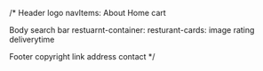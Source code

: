 /*
Header
 logo
 navItems:
  About
  Home
  cart

Body
 search bar
 restuarnt-container:
  resturant-cards:
   image
   rating
   deliverytime

Footer
 copyright
 link
 address
 contact
*/

